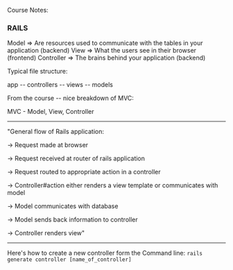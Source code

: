 Course Notes:

### RAILS

Model => Are resources used to communicate with the tables in your application (backend)
View => What the users see in their browser (frontend)
Controller => The brains behind your application (backend)

Typical file structure: 

app -- controllers
    -- views
    -- models

From the course -- nice breakdown of MVC:

MVC - Model, View, Controller

-----

"General flow of Rails application:

-> Request made at browser

-> Request received at router of rails application

-> Request routed to appropriate action in a controller

-> Controller#action either renders a view template or communicates with model

-> Model communicates with database

-> Model sends back information to controller

-> Controller renders view"

----- 

Here's how to create a new controller form the Command line:
`rails generate controller [name_of_controller]` 